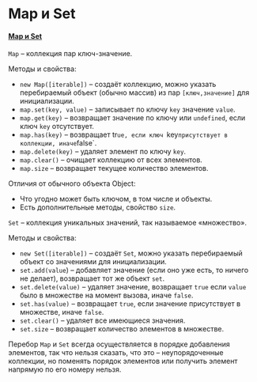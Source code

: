 # Map и Set

#### [Map и Set](https://learn.javascript.ru/map-set)

`Map` – коллекция пар ключ-значение.

Методы и свойства:

- `new Map([iterable])` – создаёт коллекцию, можно указать перебираемый объект (обычно массив) из пар `[ключ,значение]` для инициализации.
- `map.set(key, value)` – записывает по ключу `key` значение `value`.
- `map.get(key)` – возвращает значение по ключу или `undefined`, если ключ `key` отсутствует.
- `map.has(key)` – возвращает tr`ue, если ключ `key`присутствует в коллекции, иначе`false`.
- `map.delete(key)` – удаляет элемент по ключу `key`.
- `map.clear()` – очищает коллекцию от всех элементов.
- `map.size` – возвращает текущее количество элементов.

Отличия от обычного объекта Object:

- Что угодно может быть ключом, в том числе и объекты.
- Есть дополнительные методы, свойство `size`.

`Set` – коллекция уникальных значений, так называемое «множество».

Методы и свойства:

- `new Set([iterable])` – создаёт `Set`, можно указать перебираемый объект со значениями для инициализации.
- `set.add(value`) – добавляет значение (если оно уже есть, то ничего не делает), возвращает тот же объект `set`.
- `set.delete(value)` – удаляет значение, возвращает `true` если `value` было в множестве на момент вызова, иначе `false`.
- `set.has(value)` – возвращает `true`, если значение присутствует в множестве, иначе `false`.
- `set.clear()` – удаляет все имеющиеся значения.
- `set.size` – возвращает количество элементов в множестве.

Перебор `Map` и `Set` всегда осуществляется в порядке добавления элементов, так что нельзя сказать, что это – неупорядоченные коллекции, но поменять порядок элементов или получить элемент напрямую по его номеру нельзя.
